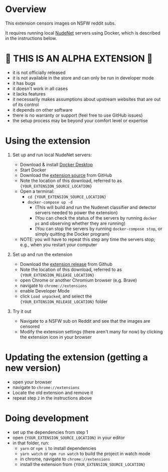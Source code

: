 # Overview
This extension censors images on NSFW reddit subs.

It requires running local [NudeNet](https://github.com/notAI-tech/NudeNet) servers using Docker, which is described in the instructions below.

# 🚨 THIS IS AN ALPHA EXTENSION 🚨
- it is not officially released
- it is not available in the store and can only be run in developer mode
- it has bugs
- it doesn't work in all cases
- it lacks features
- it necessarily makes assumptions about upstream websites that are out of its control
- it depends on other software
- there is no warranty or support (feel free to use GitHub issues)
- the setup process may be beyond your comfort level or expertise

# Using the extension
1. Set up and run local NudeNet servers:
    - Download & install [Docker Desktop](https://www.docker.com/products/docker-desktop)
    - Start Docker
    - Download the [extension source](https://github.com/ousideti/reddit-nsfw-censor-extension/archive/refs/heads/master.zip) from GitHub
    - Note the location of this download, referred to as `{YOUR_EXTENSION_SOURCE_LOCATION}`
    - Open a terminal:
        - `cd {YOUR_EXTENSION_SOURCE_LOCATION}`
        - `docker-compose up -d`
            - (This will build and run the Nudenet classifier and detector servers needed to power the extension)
            - (You can check the status of the servers by running `docker ps` and observing whether they are running)
            - (You can stop the servers by running `docker-compose stop`, or simply quitting the Docker program)
    - NOTE: you will have to repeat this step any time the servers stop; e.g., when you restart your computer

2. Set up and run the extension
    - Download the [extension release]() from Github
    - Note the location of this download, referred to as `{YOUR_EXTENSION_RELEASE_LOCATION}`
    - open Chrome or another Chromium browser (e.g. Brave)
    - navigate to `chrome://extensions`
    - enable Developer Mode
    - click `Load unpacked`, and select the `{YOUR_EXTENSION_RELEASE_LOCATION}` folder

3. Try it out
    - Navigate to a NSFW sub on Reddit and see that the images are censored
    - Modify the extension settings (there aren't many for now) by clicking the extension icon in your browser

# Updating the extension (getting a new version)    
  - open your browser
  - navigate to `chrome://extensions`
  - Locate the old extension and remove it
  - repeat step `2` in the instructions above

# Doing development
  - set up the dependencies from step 1
  - open `{YOUR_EXTENSION_SOURCE_LOCATION}` in your editor
  - in that folder, run:
    - `yarn` or `npm i` to install dependencies
    - `yarn watch` or `npm run watch` to build the project in watch mode
    - in chrome, navigate to `chrome://extensions`
    - install the extension from `{YOUR_EXTENSION_SOURCE_LOCATION}`